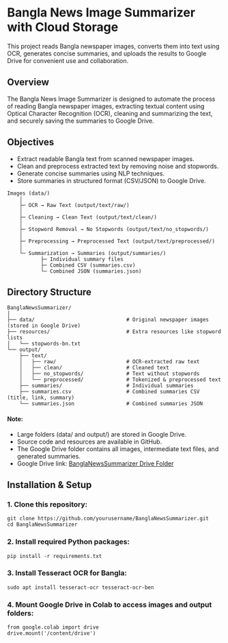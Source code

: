 # Bangla News Image Summarizer with Cloud Storage
This project reads Bangla newspaper images, converts them into text using OCR, generates concise summaries, and uploads the results to Google Drive for convenient use and collaboration.

## Overview

The Bangla News Image Summarizer is designed to automate the process of reading Bangla newspaper images, extracting textual content using Optical Character Recognition (OCR), cleaning and summarizing the text, and securely saving the summaries to Google Drive.

## Objectives

- Extract readable Bangla text from scanned newspaper images.
- Clean and preprocess extracted text by removing noise and stopwords.
- Generate concise summaries using NLP techniques.
- Store summaries in structured format (CSV/JSON) to Google Drive.

```text
Images (data/) 
    │
    ├─ OCR → Raw Text (output/text/raw/)
    │
    ├─ Cleaning → Clean Text (output/text/clean/)
    │
    ├─ Stopword Removal → No Stopwords (output/text/no_stopwords/)
    │
    ├─ Preprocessing → Preprocessed Text (output/text/preprocessed/)
    │
    └─ Summarization → Summaries (output/summaries/)
           ├─ Individual summary files
           ├─ Combined CSV (summaries.csv)
           └─ Combined JSON (summaries.json)
```

## Directory Structure 

```
BanglaNewsSummarizer/
│
├── data/                              # Original newspaper images (stored in Google Drive)
├── resources/                         # Extra resources like stopword lists
│   └── stopwords-bn.txt
└── output/
    ├── text/
    │   ├── raw/                       # OCR-extracted raw text
    │   ├── clean/                     # Cleaned text
    │   ├── no_stopwords/              # Text without stopwords
    │   └── preprocessed/              # Tokenized & preprocessed text
    ├── summaries/                     # Individual summaries
    ├── summaries.csv                  # Combined summaries CSV (title, link, summary)
    └── summaries.json                 # Combined summaries JSON
```
#### Note:
- Large folders (data/ and output/) are stored in Google Drive.
- Source code and resources are available in GitHub.
- The Google Drive folder contains all images, intermediate text files, and generated summaries.
- Google Drive link: [BanglaNewsSummarizer Drive Folder](https://drive.google.com/drive/folders/1o30kg-7ezd8IYRyrzHp1K1-tHjp7ZKGA?usp=sharing)

## Installation & Setup

### 1. Clone this repository:
```
git clone https://github.com/yourusername/BanglaNewsSummarizer.git
cd BanglaNewsSummarizer
```
### 2. Install required Python packages:
```
pip install -r requirements.txt
```
### 3. Install Tesseract OCR for Bangla:
```
sudo apt install tesseract-ocr tesseract-ocr-ben
```
### 4. Mount Google Drive in Colab to access images and output folders:
```
from google.colab import drive
drive.mount('/content/drive')
```
